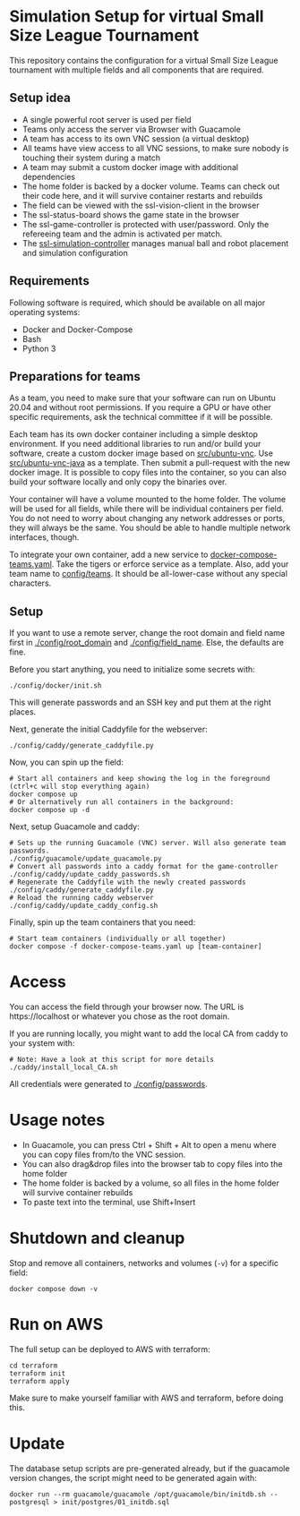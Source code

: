 # Simulation Setup for virtual Small Size League Tournament

This repository contains the configuration for a virtual Small Size League tournament
with multiple fields and all components that are required.

## Setup idea
 * A single powerful root server is used per field
 * Teams only access the server via Browser with Guacamole
 * A team has access to its own VNC session (a virtual desktop)
 * All teams have view access to all VNC sessions, to make sure nobody is touching their system during a match
 * A team may submit a custom docker image with additional dependencies
 * The home folder is backed by a docker volume. Teams can check out their code here, and it will survive container restarts and rebuilds
 * The field can be viewed with the ssl-vision-client in the browser
 * The ssl-status-board shows the game state in the browser
 * The ssl-game-controller is protected with user/password. Only the refereeing team and the admin is activated per match.
 * The [ssl-simulation-controller](https://github.com/RoboCup-SSL/ssl-simulation-controller) manages manual ball and robot placement and simulation configuration

## Requirements

Following software is required, which should be available on all major operating systems:

* Docker and Docker-Compose
* Bash
* Python 3

## Preparations for teams

As a team, you need to make sure that your software can run on Ubuntu 20.04 and without root permissions.
If you require a GPU or have other specific requirements, ask the technical committee if it will be possible.

Each team has its own docker container including a simple desktop environment.
If you need additional libraries to run and/or build your software, create a custom docker image based on [src/ubuntu-vnc](src/ubuntu-vnc). Use [src/ubuntu-vnc-java](src/ubuntu-vnc-java) as a template. Then submit a pull-request with the new docker image.
It is possible to copy files into the container, so you can also build your software locally and only copy the binaries over.

Your container will have a volume mounted to the home folder. The volume will be used for all fields, while there will be individual containers per field. You do not need to worry about changing any network addresses or ports, they will always be the same.
You should be able to handle multiple network interfaces, though.

To integrate your own container, add a new service to [docker-compose-teams.yaml](docker-compose-teams.yaml). Take the tigers or erforce service as a template.
Also, add your team name to [config/teams](./config/teams). It should be all-lower-case without any special characters.


## Setup

If you want to use a remote server, change the root domain and field name first in [./config/root_domain](./config/root_domain) and [./config/field_name](./config/field_name). Else, the defaults are fine.

Before you start anything, you need to initialize some secrets with:
```shell
./config/docker/init.sh
```
This will generate passwords and an SSH key and put them at the right places.

Next, generate the initial Caddyfile for the webserver:
```shell
./config/caddy/generate_caddyfile.py
```

Now, you can spin up the field:
```shell
# Start all containers and keep showing the log in the foreground (ctrl+c will stop everything again)
docker compose up
# Or alternatively run all containers in the background:
docker compose up -d
```

Next, setup Guacamole and caddy:
```shell
# Sets up the running Guacamole (VNC) server. Will also generate team passwords.
./config/guacamole/update_guacamole.py
# Convert all passwords into a caddy format for the game-controller
./config/caddy/update_caddy_passwords.sh
# Regenerate the Caddyfile with the newly created passwords
./config/caddy/generate_caddyfile.py
# Reload the running caddy webserver
./config/caddy/update_caddy_config.sh
```

Finally, spin up the team containers that you need:
```shell
# Start team containers (individually or all together)
docker compose -f docker-compose-teams.yaml up [team-container]
```


# Access

You can access the field through your browser now.
The URL is https://localhost or whatever you chose as the root domain.

If you are running locally, you might want to add the local CA from caddy to your system with:
```shell
# Note: Have a look at this script for more details
./caddy/install_local_CA.sh
```

All credentials were generated to [./config/passwords](./config/passwords).


# Usage notes

- In Guacamole, you can press Ctrl + Shift + Alt to open a menu where you can copy files from/to the VNC session.
- You can also drag&drop files into the browser tab to copy files into the home folder
- The home folder is backed by a volume, so all files in the home folder will survive container rebuilds
- To paste text into the terminal, use Shift+Insert


# Shutdown and cleanup

Stop and remove all containers, networks and volumes (`-v`) for a specific field:
```shell
docker compose down -v
```


# Run on AWS
The full setup can be deployed to AWS with terraform:
```shell
cd terraform
terraform init
terraform apply
```
Make sure to make yourself familiar with AWS and terraform, before doing this.

# Update

The database setup scripts are pre-generated already, but if
the guacamole version changes, the script might need to be generated again with:

```shell
docker run --rm guacamole/guacamole /opt/guacamole/bin/initdb.sh --postgresql > init/postgres/01_initdb.sql
```
